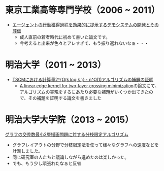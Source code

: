 # 東京工業高等専門学校（2006 ~ 2011）
- [エージェントの行動獲得過程を効果的に提示するデモシステムの開発とその評価](https://jglobal.jst.go.jp/detail?from=API&JGLOBAL_ID=201102290803504502)
  - 成人直前の若者時代に初めて書いた論文です。
  - 今考えると出来が色々とアレすぎて、もう振り返れないなぁ・・・

# 明治大学（2011 ~ 2013）
- [TSCMにおける計算量2^{O(k log k )}・n^O(1)アルゴリズムの補題の証明](http://www.th.cs.meiji.ac.jp/assets/researches/2012/maruta/research.pdf)
  - [A linear edge kernel for two-layer crossing minimization](http://link.springer.com/chapter/10.1007%2F978-3-642-38768-5_41)の論文にて、アルゴリズムの実現をするにあたり必要な補題がいくつか出てきたので、その補題を証明する論文を書きました

# 明治大学大学院（2013 ~ 2015）
[グラフの交差数最小2層描画問題に対する分枝限定アルゴリズム](http://www.th.cs.meiji.ac.jp/assets/researches/2014/maruta/thesis.pdf)
- グラフレイアウトの分野で分枝限定法を使って様々なグラフへの速度などを計測しました。
- 同じ研究室の人たちと議論しながら進めたのは楽しかった。
- でも、もう少し頑張れたなぁと反省